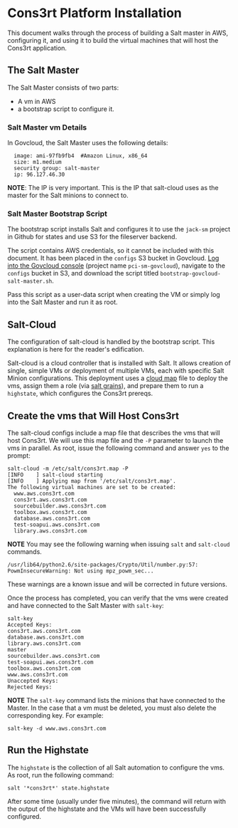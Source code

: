 # Cons3rt Platform Installation

This document walks through the process of building a Salt master in AWS,
configuring it, and using it to build the virtual machines that will host
the Cons3rt application.

## The Salt Master
The Salt Master consists of two parts: 

- A vm in AWS
- a bootstrap script to configure it.

### Salt Master vm Details
In Govcloud, the Salt Master uses the following details:

```
  image: ami-97fb9fb4  #Amazon Linux, x86_64
  size: m1.medium
  security group: salt-master
  ip: 96.127.46.30
```

**NOTE**: The IP is very important. This is the IP that salt-cloud uses as the master for the Salt minions to connect to.

### Salt Master Bootstrap Script
The bootstrap script installs Salt and configures it to use the `jack-sm` project in Github for states and use S3 for the fileserver backend.

The script contains AWS credentials, so it cannot be included
with this document. It has been placed in the `configs` S3 bucket in
Govcloud. [Log into the Govcloud console](https://signin.amazonaws-us-gov.com) (project name `pci-sm-govcloud`),
navigate to the `configs` bucket in S3, and download the script titled `bootstrap-govcloud-salt-master.sh`.

Pass this script as a user-data script when creating the VM or simply log into the Salt Master and run it as root. 

## Salt-Cloud
The configuration of salt-cloud is handled by the bootstrap script. This explanation is here for the reader's edification.

Salt-cloud is a cloud controller that is installed with Salt. It allows creation of single, simple VMs or deployment of multiple VMs, each with specific Salt Minion configurations. This deployment uses a [cloud map](http://salt-cloud.readthedocs.org/en/latest/topics/map.html) file to deploy the vms, assign them a role (via [salt grains](http://docs.saltstack.com/topics/targeting/grains.html)), and prepare them to run a `highstate`, which configures the Cons3rt prereqs.

## Create the vms that Will Host Cons3rt
The salt-cloud configs include a map file that describes the vms that will host Cons3rt. We will use this map file and the `-P` parameter to launch the vms in parallel. As root, issue the following command and answer `yes` to the prompt:

```
salt-cloud -m /etc/salt/cons3rt.map -P
[INFO    ] salt-cloud starting
[INFO    ] Applying map from '/etc/salt/cons3rt.map'.
The following virtual machines are set to be created:
  www.aws.cons3rt.com
  cons3rt.aws.cons3rt.com
  sourcebuilder.aws.cons3rt.com
  toolbox.aws.cons3rt.com
  database.aws.cons3rt.com
  test-soapui.aws.cons3rt.com
  library.aws.cons3rt.com
```

**NOTE** You may see the following warning when issuing `salt` and `salt-cloud` commands. 

```
/usr/lib64/python2.6/site-packages/Crypto/Util/number.py:57: PowmInsecureWarning: Not using mpz_powm_sec...
```

These warnings are a known issue and will be corrected in future versions.

Once the process has completed, you can verify that the vms were created and have connected to the Salt Master with `salt-key`:

```
salt-key 
Accepted Keys:
cons3rt.aws.cons3rt.com
database.aws.cons3rt.com
library.aws.cons3rt.com
master
sourcebuilder.aws.cons3rt.com
test-soapui.aws.cons3rt.com
toolbox.aws.cons3rt.com
www.aws.cons3rt.com
Unaccepted Keys:
Rejected Keys:

```

**NOTE** The `salt-key` command lists the minions that have connected to the Master. In the case that a vm must be deleted, you must also delete the corresponding key. For example:

```
salt-key -d www.aws.cons3rt.com
```

## Run the Highstate
The `highstate` is the collection of all Salt automation to configure the vms. As root, run the following command:

```
salt '*cons3rt*' state.highstate
```

After some time (usually under five minutes), the command will return with the output of the highstate and the VMs will have been successfully configured.
